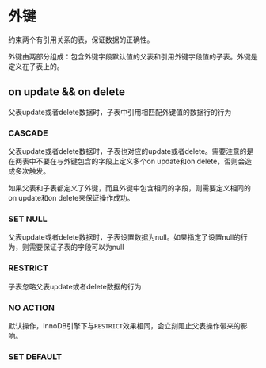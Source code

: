 # 外键

约束两个有引用关系的表，保证数据的正确性。

外键由两部分组成：包含外键字段默认值的父表和引用外键字段值的子表。外键是定义在子表上的。

## on update && on delete

父表update或者delete数据时，子表中引用相匹配外键值的数据行的行为

### CASCADE

父表update或者delete数据时，子表也对应的update或者delete。需要注意的是在两表中不要在与外键包含的字段上定义多个on update和on
delete，否则会造成多次触发。

如果父表和子表都定义了外键，而且外键中包含相同的字段，则需要定义相同的on update和on delete来保证操作成功。

### SET NULL

父表update或者delete数据时，子表设置数据为null。如果指定了设置null的行为，则需要保证子表的字段可以为null

### RESTRICT

子表忽略父表update或者delete数据的行为

### NO ACTION

默认操作，InnoDB引擎下与`RESTRICT`效果相同，会立刻阻止父表操作带来的影响。

### SET DEFAULT
